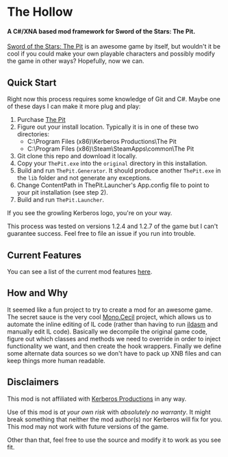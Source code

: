 # The Hollow
#### A C#/XNA based mod framework for Sword of the Stars: The Pit.

[Sword of the Stars: The Pit](http://sots-thepit.com/) is an awesome game by itself, but wouldn't it be cool if you could make your own playable characters and possibly modify the game in other ways? Hopefully, now we can.

## Quick Start

Right now this process requires some knowledge of Git and C#. Maybe one of these days I can make it more plug and play:

1. Purchase [The Pit](http://sots-thepit.com/)
2. Figure out your install location. Typically it is in one of these two directories:
	* C:\Program Files (x86)\Kerberos Productions\The Pit
	* C:\Program Files (x86)\Steam\SteamApps\common\The Pit
3. Git clone this repo and download it locally.
3. Copy your `ThePit.exe` into the `original` directory in this installation.
4. Build and run `ThePit.Generator`. It should produce another `ThePit.exe` in the `lib` folder and not generate any exceptions.
5. Change ContentPath in ThePit.Launcher's App.config file to point to your pit installation (see step 2).
6. Build and run `ThePit.Launcher`.

If you see the growling Kerberos logo, you're on your way.
	
This process was tested on versions 1.2.4 and 1.2.7 of the game but I can't guarantee success. Feel free to file an issue if you run into trouble.

## Current Features

You can see a list of the current mod features [here](https://github.com/hross/TheHollow/blob/master/FEATURES.md).

## How and Why

It seemed like a fun project to try to create a mod for an awesome game. The secret sauce is the very cool [Mono.Cecil](http://www.mono-project.com/Cecil) project, which allows us to automate the inline editing of IL code (rather than having to run [ildasm](http://msdn.microsoft.com/en-us/library/f7dy01k1(v=vs.110).aspx) and manually edit IL code). Basically we decompile the original game code, figure out which classes and methods we need to override in order to inject functionality we want, and then create the hook wrappers. Finally we define some alternate data sources so we don't have to pack up XNB files and can keep things more human readable.

## Disclaimers

This mod is not affiliated with [Kerberos Productions](http://www.kerberos-productions.com/) in any way. 

Use of this mod is *at your own risk* with *absolutely no warranty*. It might break something that neither the mod author(s) nor Kerberos will fix for you. This mod may not work with future versions of the game.

Other than that, feel free to use the source and modify it to work as you see fit.